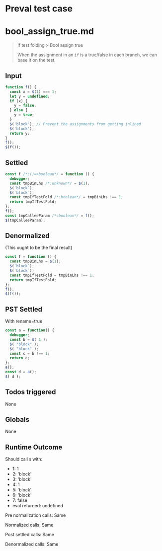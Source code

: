 # Preval test case

# bool_assign_true.md

> If test folding > Bool assign true
>
> When the assignment in an `if` is a true/false in each branch, we can base it on the test.

## Input

`````js filename=intro
function f() {
  const x = $(1) === 1;
  let y = undefined;
  if (x) {
    y = false;
  } else {
    y = true;
  }
  $('block'); // Prevent the assignments from getting inlined
  $('block');
  return y;
}
f();
$(f());
`````


## Settled


`````js filename=intro
const f /*:()=>boolean*/ = function () {
  debugger;
  const tmpBinLhs /*:unknown*/ = $(1);
  $(`block`);
  $(`block`);
  const tmpIfTestFold /*:boolean*/ = tmpBinLhs !== 1;
  return tmpIfTestFold;
};
f();
const tmpCalleeParam /*:boolean*/ = f();
$(tmpCalleeParam);
`````


## Denormalized
(This ought to be the final result)

`````js filename=intro
const f = function () {
  const tmpBinLhs = $(1);
  $(`block`);
  $(`block`);
  const tmpIfTestFold = tmpBinLhs !== 1;
  return tmpIfTestFold;
};
f();
$(f());
`````


## PST Settled
With rename=true

`````js filename=intro
const a = function() {
  debugger;
  const b = $( 1 );
  $( "block" );
  $( "block" );
  const c = b !== 1;
  return c;
};
a();
const d = a();
$( d );
`````


## Todos triggered


None


## Globals


None


## Runtime Outcome


Should call `$` with:
 - 1: 1
 - 2: 'block'
 - 3: 'block'
 - 4: 1
 - 5: 'block'
 - 6: 'block'
 - 7: false
 - eval returned: undefined

Pre normalization calls: Same

Normalized calls: Same

Post settled calls: Same

Denormalized calls: Same
